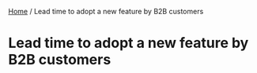 [Home](readme.md) / Lead time to adopt a new feature by B2B customers

# Lead time to adopt a new feature by B2B customers
